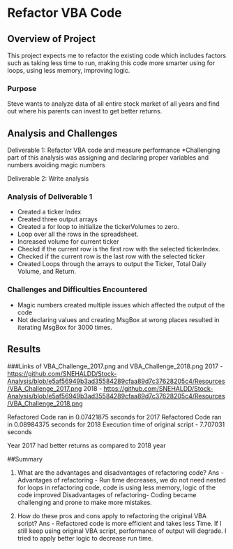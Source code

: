 # Refactor VBA Code

## Overview of Project
This project expects me to refactor the existing code which includes factors such as taking less time to run, making this code more smarter using for loops, using less memory, improving logic.

### Purpose

Steve wants to analyze data of all entire stock market of all years and find out where his parents can invest to get better returns. 

## Analysis and Challenges

Deliverable 1: Refactor VBA code and measure performance
*Challenging part of this analysis was assigning and declaring proper variables and numbers avoiding magic numbers

Deliverable 2: Write analysis

### Analysis of Deliverable 1

*  Created a ticker Index
*  Created three output arrays    
*  Created a for loop to initialize the tickerVolumes to zero. 
*  Loop over all the rows in the spreadsheet. 
*  Increased volume for current ticker
*  Checkd if the current row is the first row with the selected tickerIndex.
*  Checked if the current row is the last row with the selected ticker
*  Created Loops through the arrays to output the Ticker, Total Daily Volume, and Return.

### Challenges and Difficulties Encountered

* Magic numbers created multiple issues which affected the output of the code
* Not declaring values and creating MsgBox at wrong places resulted in iterating MsgBox for 3000 times.

## Results

###Links of VBA_Challenge_2017.png and VBA_Challenge_2018.png
2017 - https://github.com/SNEHALDD/Stock-Analysis/blob/e5af56949b3ad35584289cfaa89d7c37628205c4/Resources/VBA_Challenge_2017.png
2018 - https://github.com/SNEHALDD/Stock-Analysis/blob/e5af56949b3ad35584289cfaa89d7c37628205c4/Resources/VBA_Challenge_2018.png

Refactored Code ran in 0.07421875 seconds for 2017
Refactored Code ran in 0.08984375 seconds for 2018
Execution time of original script - 7.707031 seconds 

Year 2017 had better returns as compared to 2018 year


##Summary
1) What are the advantages and disadvantages of refactoring code?
Ans - Advantages of refactoring - Run time decreases, we do not need nested for loops in refactoring code, code is using less memory, logic of the code improved
Disadvantages of refactoring- Coding became challenging and prone to make more mistakes.

2) How do these pros and cons apply to refactoring the original VBA script?
Ans - Refactored code is more efficient and takes less Time. If I still keep using original VBA script, performance of output will degrade. I tried to apply better logic to decrease run time.

